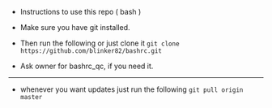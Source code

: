 * Instructions to use this repo ( bash )

* Make sure you have git installed.
* Then run the following or just clone it 
`git clone https://github.com/blinker82/bashrc.git`
* Ask owner for bashrc_qc, if you need it.
------

* whenever you want updates just run the following
`git pull origin master`
